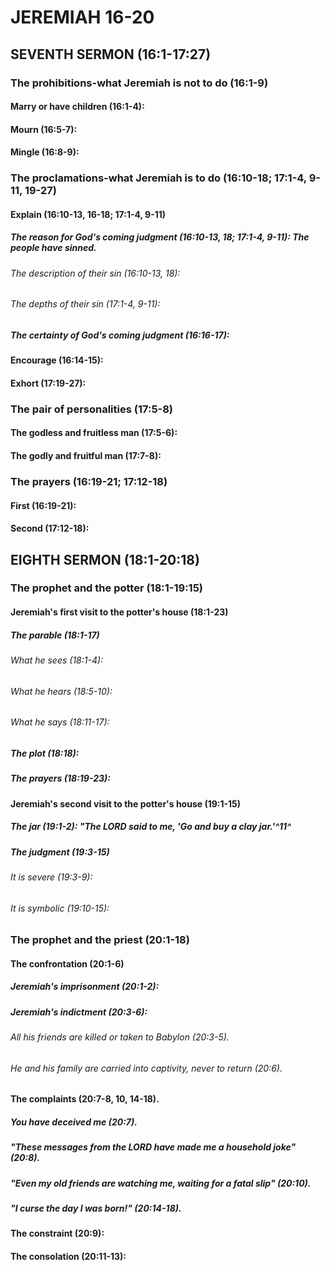 ---
---
# JEREMIAH 16-20 
## SEVENTH SERMON (16:1-17:27) 
###  The prohibitions-what Jeremiah is not to do (16:1-9) 
####  Marry or have children (16:1-4): 
####  Mourn (16:5-7): 
####  Mingle (16:8-9): 
###  The proclamations-what Jeremiah is to do (16:10-18; 17:1-4, 9-11, 19-27) 
####  Explain (16:10-13, 16-18; 17:1-4, 9-11) 
#####  The reason for God\'s coming judgment (16:10-13, 18; 17:1-4, 9-11): The people have sinned. 
######  The description of their sin (16:10-13, 18): 
######  The depths of their sin (17:1-4, 9-11): 
#####  The certainty of God\'s coming judgment (16:16-17): 
####  Encourage (16:14-15): 
####  Exhort (17:19-27): 
###  The pair of personalities (17:5-8) 
####  The godless and fruitless man (17:5-6): 
####  The godly and fruitful man (17:7-8): 
###  The prayers (16:19-21; 17:12-18) 
####  First (16:19-21): 
####  Second (17:12-18): 
## EIGHTH SERMON (18:1-20:18) 
###  The prophet and the potter (18:1-19:15) 
####  Jeremiah\'s first visit to the potter\'s house (18:1-23) 
#####  The parable (18:1-17) 
######  What he sees (18:1-4):
######  What he hears (18:5-10): 
######  What he says (18:11-17): 
#####  The plot (18:18): 
#####  The prayers (18:19-23): 
####  Jeremiah\'s second visit to the potter\'s house (19:1-15) 
#####  The jar (19:1-2): \"The LORD said to me, \'Go and buy a clay jar.\'^11^ 
#####  The judgment (19:3-15) 
######  It is severe (19:3-9): 
######  It is symbolic (19:10-15): 
###  The prophet and the priest (20:1-18) 
####  The confrontation (20:1-6) 
#####  Jeremiah\'s imprisonment (20:1-2): 
#####  Jeremiah\'s indictment (20:3-6): 
######  All his friends are killed or taken to Babylon (20:3-5). 
######  He and his family are carried into captivity, never to return (20:6). 
####  The complaints (20:7-8, 10, 14-18). 
#####  You have deceived me (20:7). 
#####  \"These messages from the LORD have made me a household joke\" (20:8). 
#####  \"Even my old friends are watching me, waiting for a fatal slip\" (20:10). 
#####  \"I curse the day I was born!\" (20:14-18). 
####  The constraint (20:9):
####  The consolation (20:11-13): 
